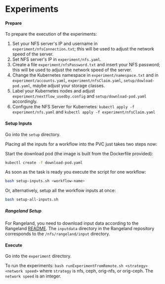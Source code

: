 # Experiments

#### Prepare
To prepare the execution of the experiments:
1) Set your NFS server's IP and username in `experiment/nfsConnection.txt`; this will be used to adjust the network speed of the server.
1) Set NFS server's IP in `experiment/nfs.yaml`.
1) Create a file `experiment/nfsPassword.txt` and insert your NFS password; this will be used to adjust the network speed of the server.
1) Change the Kubernetes namespace in `experiment/namespace.txt` and in `experiment/accounts.yaml`, `experiment/nfsClaim.yaml`, `setup/dowload-pod.yaml`, maybe adjust your storage classes.
1) Label your Kubernetes nodes and adjust `experiment/nextflow_usedby.config` and `setup/download-pod.yaml` accordingly.
1) Configure the NFS Server for Kubernetes: `kubectl apply -f experiment/nfs.yaml` and `kubectl apply -f experiment/nfsClaim.yaml`

#### Setup Inputs
Go into the `setup` directory.

Placing all the inputs for a workflow into the PVC just takes two steps now:

Start the download pod (the image is built from the Dockerfile provided):
```bash
kubectl create -f download-pod.yaml
```
As soon as the task is ready you execute the script for one workflow:
```bash
bash setup-inputs.sh <workflow-name>
```

Or, alternatively, setup all the workflow inputs at once:
```bash
bash setup-all-inputs.sh
```

##### Rangeland Setup

For Rangeland, you need to download input data according to the Rangeland
[README](https://github.com/CRC-FONDA/FORCE2NXF-Rangeland). 
The `inputdata` directory in the Rangeland repository corresponds to the `/nfs/rangeland/input` directory.

#### Execute
Go into the `experiment` directory.

To run the experiments:
`bash runExperimentFromRemote.sh <strategy> <network speed>`
where `strategy` is nfs, ceph, orig-nfs, or orig-ceph.
The `network speed` is an integer.
